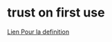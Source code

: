 # trust on first use

[Lien Pour la definition](https://developer.mozilla.org/fr/docs/Glossary/TOFU)

